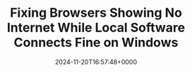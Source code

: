 ---
title: "Fixing Browsers Showing No Internet While Local Software Connects Fine on Windows"
description: "Browsers have no internet but other local applications work just fine? In this article we have 3 methods to solve this issue."
image: "images/post/2024/11/image-12.png"
date: "2024-11-20T16:57:48+0000"
categories: ["Fixes"]
tags: ["browsers", "network problems"]
type: "regular" # available types: [featured/regular]
draft: false
sitemapExclude: false
---